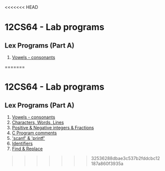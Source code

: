 <<<<<<< HEAD
# 12CS64 - Lab programs

## Lex Programs (Part A)
1. [Vowels - consonants](lex/1_vowels_consonants)

=======
# 12CS64 - Lab programs

## Lex Programs (Part A)
1. [Vowels - consonants](lex/1_vowels_consonants)
2. [Characters, Words, Lines](lex/2_words_chars_lines)
3. [Positive & Negative integers & Fractions](lex/3_pos_neg_frac)
4. [C Program comments](lex/4_c_comments)
5. ['scanf' & 'printf'](lex/5_printf_scanf)
6. [Identifiers](lex/6_identifiers)
7. [Find & Replace](lex/7_find_replace)
>>>>>>> 32536288dbae3c537b2fddcbc12187a860f3935a
